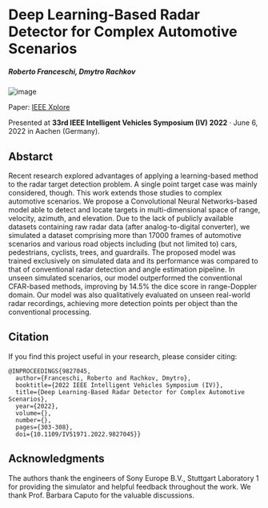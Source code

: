 # Deep Learning-Based Radar Detector for Complex Automotive Scenarios

##### Roberto Franceschi, Dmytro Rachkov

![image](https://user-images.githubusercontent.com/57017982/205044534-b099ad35-c7b4-466b-a35c-4795af02018c.png)

Paper: [IEEE Xplore](https://ieeexplore.ieee.org/document/9827045)

Presented at **33rd IEEE Intelligent Vehicles Symposium (IV) 2022** · June 6, 2022 in Aachen (Germany).

## Abstarct
Recent research explored advantages of applying a learning-based method to the radar target detection problem. A single point target case was mainly considered, though. This work extends those studies to complex automotive scenarios. We propose a Convolutional Neural Networks-based model able to detect and locate targets in multi-dimensional space of range, velocity, azimuth, and elevation. Due to the lack of publicly available datasets containing raw radar data (after analog-to-digital converter), we simulated a dataset comprising more than 17000 frames of automotive scenarios and various road objects including (but not limited to) cars, pedestrians, cyclists, trees, and guardrails. The proposed model was trained exclusively on simulated data and its performance was compared to that of conventional radar detection and angle estimation pipeline. In unseen simulated scenarios, our model outperformed the conventional CFAR-based methods, improving by 14.5% the dice score in range-Doppler domain. Our model was also qualitatively evaluated on unseen real-world radar recordings, achieving more detection points per object than the conventional processing.

## Citation
If you find this project useful in your research, please consider citing:

```
@INPROCEEDINGS{9827045,
  author={Franceschi, Roberto and Rachkov, Dmytro},
  booktitle={2022 IEEE Intelligent Vehicles Symposium (IV)}, 
  title={Deep Learning-Based Radar Detector for Complex Automotive Scenarios}, 
  year={2022},
  volume={},
  number={},
  pages={303-308},
  doi={10.1109/IV51971.2022.9827045}}
```

## Acknowledgments
The authors thank the engineers of Sony Europe B.V., Stuttgart Laboratory 1 for providing the simulator and helpful feedback throughout the work. We thank Prof. Barbara Caputo for the valuable discussions.
